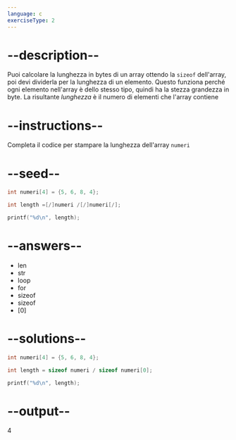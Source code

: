 ```yaml
---
language: c
exerciseType: 2
---
```


# --description--

Puoi calcolare la lunghezza in bytes di un array ottendo la `sizeof` dell'array, poi devi dividerla per la lunghezza di un elemento.
Questo funziona perché ogni elemento nell'array è dello stesso tipo, quindi ha la stezza grandezza in byte.
La risultante *lunghezza* è il numero di elementi che l'array contiene

# --instructions--

Completa il codice per stampare la lunghezza dell'array `numeri`

# --seed--

```c
int numeri[4] = {5, 6, 8, 4};

int length =[/]numeri /[/]numeri[/];

printf("%d\n", length);
```

# --answers--

- len
- str
- loop
- for
-  sizeof 
-  sizeof 
- [0]

# --solutions--

```c
int numeri[4] = {5, 6, 8, 4};

int length = sizeof numeri / sizeof numeri[0];

printf("%d\n", length);
```

# --output--

4
